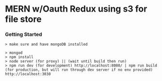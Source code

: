 # MERN w/Oauth Redux using s3 for file store




### Getting Started

```
> make sure and have mongoDB installed

> mongod
> npm install
> node server (for proxy) || (wait until build then run)
> npm run dev (for development) http://localhost:8080/ | npm run build (for production, but will run through dev server if no env provided) http://localhost:3030
```
